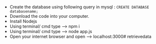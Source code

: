 * Create the database using following query in mysql : `CREATE DATABASE databasename;`
* Download the code into your computer.
* Install Nodejs
* Using terminal/ cmd type --> npm i
* Using terminal/ cmd type --> node app.js
* Open your internet browser and open --> localhost:3000# retrievedata
